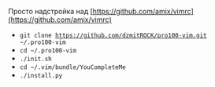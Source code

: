 Просто надстройка над [https://github.com/amix/vimrc](https://github.com/amix/vimrc)
* <code>git clone https://github.com/dzmitROCK/pro100-vim.git ~/.pro100-vim</code>
* <code>cd ~/.pro100-vim</code>  
* <code>./init.sh</code>  
* <code>cd ~/.vim/bundle/YouCompleteMe</code>  
* <code>./install.py</code>  

